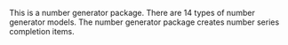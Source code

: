 This is a number generator package. 
There are 14 types of number generator models. 
The number generator package creates number series completion items. 
